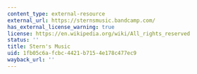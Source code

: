 ```yaml
---
content_type: external-resource
external_url: https://sternsmusic.bandcamp.com/
has_external_license_warning: true
license: https://en.wikipedia.org/wiki/All_rights_reserved
status: ''
title: Stern's Music
uid: 1fb05c6a-fcbc-4421-b715-4e178c477ec9
wayback_url: ''
---
```

